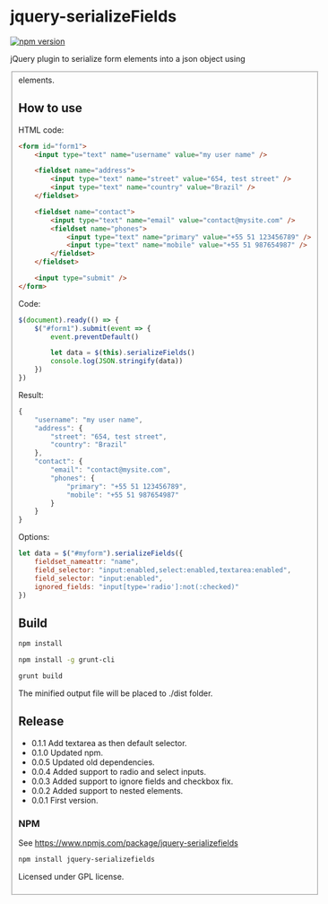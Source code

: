 # jquery-serializeFields 
[![npm version](https://badge.fury.io/js/jquery-serializefields.svg)](http://badge.fury.io/js/jquery-serializefields)

jQuery plugin to serialize form elements into a json object using <fieldset> elements.

## How to use

HTML code:

```html
<form id="form1">
    <input type="text" name="username" value="my user name" />

    <fieldset name="address">
        <input type="text" name="street" value="654, test street" />
        <input type="text" name="country" value="Brazil" />
    </fieldset>

    <fieldset name="contact">
        <input type="text" name="email" value="contact@mysite.com" />
        <fieldset name="phones">
            <input type="text" name="primary" value="+55 51 123456789" />
            <input type="text" name="mobile" value="+55 51 987654987" />
        </fieldset>
    </fieldset>

    <input type="submit" />
</form>

```

Code:

```javascript
$(document).ready(() => {
    $("#form1").submit(event => {
        event.preventDefault()

        let data = $(this).serializeFields()
        console.log(JSON.stringify(data))
    })
})
```

Result:

```javascript
{
    "username": "my user name",
    "address": {
        "street": "654, test street",
        "country": "Brazil"
    },
    "contact": {
        "email": "contact@mysite.com",
        "phones": {
            "primary": "+55 51 123456789",
            "mobile": "+55 51 987654987"
        }
    }
}
```

Options:

```javascript
let data = $("#myform").serializeFields({
    fieldset_nameattr: "name",
    field_selector: "input:enabled,select:enabled,textarea:enabled",
    field_selector: "input:enabled",
    ignored_fields: "input[type='radio']:not(:checked)"
})
```

## Build

```bash
npm install

npm install -g grunt-cli

grunt build
```
The minified output file will be placed to ./dist folder.

## Release

* 0.1.1 Add textarea as then default selector.
* 0.1.0 Updated npm.
* 0.0.5 Updated old dependencies.
* 0.0.4 Added support to radio and select inputs.
* 0.0.3 Added support to ignore fields and checkbox fix.
* 0.0.2 Added support to nested elements.
* 0.0.1 First version.

### NPM

See https://www.npmjs.com/package/jquery-serializefields

```bash
npm install jquery-serializefields
```

Licensed under GPL license.